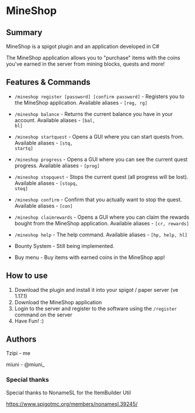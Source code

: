 # MineShop

## Summary

MineShop is a spigot plugin and an application developed in C#

The MineShop application allows you to "purchase" items with the coins you've earned in the server from mining blocks, quests and more!

## Features & Commands

- <code>/mineshop register [password] [confirm password]</code> - Registers you to the MineShop application. Available aliases - <code>[reg, rg]</code> 
- <code>/mineshop balance</code> - Returns the current balance you have in your account. Available aliases - <code>[bal, bl]</code>
- <code>/mineshop startquest</code> - Opens a GUI where you can start quests from. Available aliases - <code>[stq, startq]</code>
- <code>/mineshop progress</code> - Opens a GUI where you can see the current quest progress. Available aliases - <code>[prog]</code>
- <code>/mineshop stopquest</code> - Stops the current quest (all progress will be lost). Available aliases - <code>[stopq, stoq]</code>
- <code>/mineshop confirm</code> - Confirm that you actually want to stop the quest. Available aliases - <code>[con]</code>
- <code>/mineshop claimrewards</code> - Opens a GUI where you can claim the rewards bought from the MineShop application. Available aliases - <code>[cr, rewards]</code>
- <code>/mineshop help</code> - The help command. Available aliases - <code>[hp, help, hl]</code>

- Bounty System - Still being implemented.

- Buy menu - Buy items with earned coins in the MineShop app!


## How to use

1. Download the plugin and install it into your spigot / paper server (ve 1.17.1)
2. Download the MineShop application
3. Login to the server and register to the software using the <code>/register</code> command on the server
4. Have Fun! :)

## Authors

Tzipi - me

miuni - @miuni_

### Special thanks

Special thanks to NonameSL for the ItemBuilder Util

https://www.spigotmc.org/members/nonamesl.39245/
